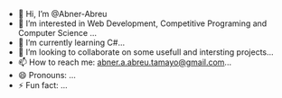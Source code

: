 - 👋 Hi, I’m @Abner-Abreu
- 👀 I’m interested in Web Development, Competitive Programing and Computer Science ...
- 🌱 I’m currently learning C#...
- 💞️ I’m looking to collaborate on some usefull and intersting projects...
- 📫 How to reach me: abner.a.abreu.tamayo@gmail.com...
- 😄 Pronouns: ...
- ⚡ Fun fact: ...

<!---
Abner-Abreu/Abner-Abreu is a ✨ special ✨ repository because its `README.md` (this file) appears on your GitHub profile.
You can click the Preview link to take a look at your changes.
--->
